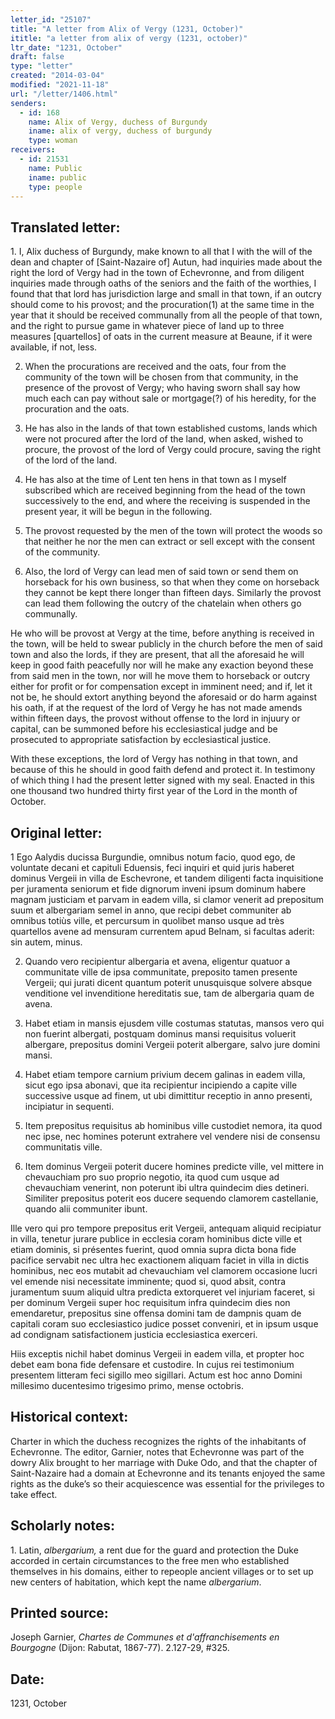 ```yaml
---
letter_id: "25107"
title: "A letter from Alix of Vergy (1231, October)"
ititle: "a letter from alix of vergy (1231, october)"
ltr_date: "1231, October"
draft: false
type: "letter"
created: "2014-03-04"
modified: "2021-11-18"
url: "/letter/1406.html"
senders:
  - id: 168
    name: Alix of Vergy, duchess of Burgundy
    iname: alix of vergy, duchess of burgundy
    type: woman
receivers:
  - id: 21531
    name: Public
    iname: public
    type: people
---
```

<h2> Translated letter:</h2>1.  I, Alix duchess of Burgundy, make known to all that I with the will of the dean and chapter of [Saint-Nazaire of] Autun, had inquiries made about the right the lord of Vergy had in the town of Echevronne, and from diligent inquiries made through oaths of the seniors and the faith of the worthies, I found that that lord has jurisdiction large and small in that town, if an outcry should come to his provost; and the procuration(1) at the same time in the year that it should be received communally from all the people of that town, and  the right to pursue game in whatever piece of land up to three measures [quartellos] of oats in the current measure at Beaune, if it were available, if not, less.

2.  When the procurations are received and the oats, four from the community of the town will be chosen from that community, in the presence of the provost of Vergy; who having sworn shall say how much each can pay without sale or mortgage(?) of his heredity, for the procuration and the oats.

3.  He has also in the lands of that town established customs, lands which were not procured after the lord of the land, when asked, wished to procure, the provost of the lord of Vergy could procure, saving the right of the lord of the land.

4.  He has also at the time of Lent ten hens in that town as I myself subscribed which are received beginning from the head of the town successively to the end, and where the receiving is suspended in the present year, it will be begun in the following.

5.  The provost requested by the men of the town will protect the woods so that neither he nor the men can extract or sell except with the consent of the community.

6.  Also, the lord of Vergy can lead men of said town or send them on horseback for his own business, so that when they come on horseback they cannot be kept there longer than fifteen days.  Similarly the provost can lead them following the outcry of the chatelain when others go communally.

He who will be provost at Vergy at the time, before anything is received in the town, will be held to swear publicly in the church before the men of said town and also the lords, if they are present, that all the aforesaid he will keep in good faith peacefully nor will he make any exaction beyond these from said men in the town, nor will he move them to horseback or outcry either for profit or for compensation except in imminent need; and if, let it not be, he should extort anything beyond the aforesaid or do harm against his oath, if at the request of the lord of Vergy he has not made amends within fifteen days, the provost without offense to the lord in injuury or capital, can be summoned before his ecclesiastical judge and be prosecuted to appropriate satisfaction by ecclesiastical justice.

With these exceptions, the lord of Vergy has nothing in that town, and because of this he should in good faith defend and protect it.  In testimony of which thing I had the present letter signed with my seal.  Enacted in this one thousand two hundred thirty first year of the Lord in the month of October.





<h2 class="mt-4"> Original letter:</h2>1 Ego Aalydis ducissa Burgundie, omnibus notum facio, quod ego, de voluntate decani et capituli Eduensis, feci inquiri et quid juris haberet dominus Vergeii in villa de Eschevrone, et tandem diligenti facta inquisitione per juramenta seniorum et fide dignorum inveni ipsum dominum habere magnam justiciam et parvam in eadem villa, si clamor venerit ad prepositum suum et albergariam semel in anno, que recipi debet communiter ab omnibus totiùs ville, et percursum in quolibet manso usque ad très quartellos avene ad mensuram currentem apud Belnam, si facultas aderit: sin autem, minus. 

2. Quando vero recipientur albergaria et avena, eligentur quatuor a communitate ville de ipsa communitate, preposito tamen presente Vergeii; qui jurati dicent quantum poterit unusquisque solvere absque venditione vel invenditione hereditatis sue, tam de albergaria quam de avena. 

3. Habet etiam in mansis ejusdem ville costumas statutas, mansos vero qui non fuerint albergati, postquam dominus mansi requisitus voluerit albergare, prepositus domini Vergeii poterit albergare, salvo jure domini mansi. 

4. Habet etiam tempore carnium privium decem galinas in eadem villa, sicut ego ipsa abonavi, que ita recipientur incipiendo a capite ville successive usque ad finem, ut ubi dimittitur receptio in anno presenti, incipiatur in sequenti. 

5. Item prepositus requisitus ab hominibus ville custodiet nemora, ita quod nec ipse, nec homines poterunt extrahere vel vendere nisi de consensu communitatis ville. 

6. Item dominus Vergeii poterit ducere homines predicte ville, vel mittere in chevauchiam pro suo proprio negotio, ita quod cum usque ad chevauchiam venerint, non poterunt ibi ultra quindecim dies detineri. Similiter prepositus poterit eos ducere sequendo clamorem castellanie, quando alii communiter ibunt. 

Ille vero qui pro tempore prepositus erit Vergeii, antequam aliquid recipiatur in villa, tenetur jurare publice in ecclesia coram hominibus dicte ville et etiam dominis, si présentes fuerint, quod omnia supra dicta bona fide pacifice servabit nec ultra hec exactionem aliquam faciet in villa in dictis hominibus, nec eos mutabit ad chevauchiam vel clamorem occasione lucri vel emende nisi necessitate imminente; quod si, quod absit, contra juramentum suum aliquid ultra predicta extorqueret vel injuriam faceret, si per dominum Vergeii super hoc requisitum infra quindecim dies non emendaretur, prepositus sine offensa domini tam de dampnis quam de capitali coram suo ecclesiastico judice posset conveniri, et in ipsum usque ad condignam satisfactionem justicia ecclesiastica exerceri. 

Hiis exceptis nichil habet dominus Vergeii in eadem villa, et propter hoc debet eam bona fide defensare et custodire. In cujus rei testimonium presentem litteram feci sigillo meo sigillari. Actum est hoc anno Domini millesimo ducentesimo trigesimo primo, mense octobris. 




<h2 class="mt-4"> Historical context:</h2>Charter in which the duchess recognizes the rights of the inhabitants of Echevronne.  The editor, Garnier, notes that Echevronne was part of the dowry Alix brought to her marriage with Duke Odo, and that the chapter of Saint-Nazaire had a domain at Echevronne and its tenants enjoyed the same rights as the duke’s so their acquiescence was essential for the privileges to take effect.




<h2 class="mt-4"> Scholarly notes:</h2><p>1. Latin, <em>albergarium,</em> a rent due for the guard and protection the Duke accorded in certain circumstances to the free men who established themselves in his domains, either to repeople ancient villages or to set up new centers of habitation, which kept the name<em> albergarium</em>.</p><h2 class="mt-4"> Printed source:</h2><p>Joseph Garnier, <em>Chartes de Communes et d'affranchisements en Bourgogne</em> (Dijon: Rabutat, 1867-77). 2.127-29, #325.</p><h2 class="mt-4"> Date:</h2>1231, October